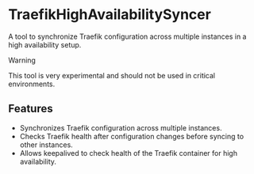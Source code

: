 # TraefikHighAvailabilitySyncer

A tool to synchronize Traefik configuration across multiple instances in a high availability setup.

> [!WARNING]  
> This tool is very experimental and should not be used in critical environments.

## Features
- Synchronizes Traefik configuration across multiple instances.
- Checks Traefik health after configuration changes before syncing to other instances.
- Allows keepalived to check health of the Traefik container for high availability.
